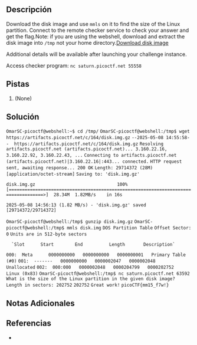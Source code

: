## Descripción

Download the disk image and use `mmls` on it to find the size of the Linux partition. Connect to the remote checker service to check your answer and get the flag.Note: if you are using the webshell, download and extract the disk image into `/tmp` not your home directory.[Download disk image](https://artifacts.picoctf.net/c/164/disk.img.gz)

Additional details will be available after launching your challenge instance.

Access checker program: `nc saturn.picoctf.net 55558`
## Pistas

1. (None)

## Solución

`OmarSC-picoctf@webshell:~$ cd /tmp/`
`OmarSC-picoctf@webshell:/tmp$ wget https://artifacts.picoctf.net/c/164/disk.img.gz`
`--2025-05-08 14:55:58--  https://artifacts.picoctf.net/c/164/disk.img.gz`
`Resolving artifacts.picoctf.net (artifacts.picoctf.net)... 3.160.22.16, 3.160.22.92, 3.160.22.43, ...`
`Connecting to artifacts.picoctf.net (artifacts.picoctf.net)|3.160.22.16|:443... connected.`
`HTTP request sent, awaiting response... 200 OK`
`Length: 29714372 (28M) [application/octet-stream]`
`Saving to: 'disk.img.gz'`

`disk.img.gz                               100%[===================================================================================>]  28.34M  1.82MB/s    in 16s`     

`2025-05-08 14:56:13 (1.82 MB/s) - 'disk.img.gz' saved [29714372/29714372]`

`OmarSC-picoctf@webshell:/tmp$ gunzip disk.img.gz` 
`OmarSC-picoctf@webshell:/tmp$ mmls disk.img` 
`DOS Partition Table`
`Offset Sector: 0`
`Units are in 512-byte sectors`

      `Slot      Start        End          Length       Description`
`000:  Meta      0000000000   0000000000   0000000001   Primary Table (#0)`
`001:  -------   0000000000   0000002047   0000002048   Unallocated`
`002:  000:000   0000002048   0000204799   0000202752   Linux (0x83)`
`OmarSC-picoctf@webshell:/tmp$ nc saturn.picoctf.net 63592`
`What is the size of the Linux partition in the given disk image?`
`Length in sectors: 202752`
`202752`
`Great work!`
`picoCTF{mm15_f7w!}`



## Notas Adicionales



## Referencias
- 

